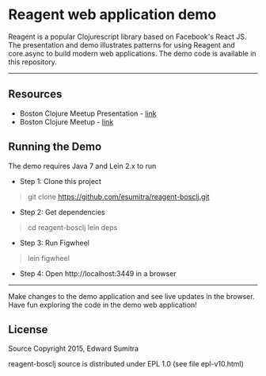 # Reagent web application demo
Reagent is a popular Clojurescript library based on Facebook's React JS. The presentation and demo illustrates patterns for using Reagent and core.async to build modern web applications. The demo code is available in this repository. 

----------

## Resources
 - Boston Clojure Meetup Presentation - [link](http://boston-clojure.github.io/reagent-webapp/#/)
 - Boston Clojure Meetup - [link](http://www.meetup.com/Boston-Clojure-Group/ "link") 

## Running the Demo

The demo requires Java 7 and Lein 2.x to run

 - Step 1: Clone this project
	 
>    git clone https://github.com/esumitra/reagent-bosclj.git

 - Step 2: Get dependencies

>   cd reagent-bosclj
	  lein deps

 - Step 3: Run Figwheel
 

>    lein figwheel
    
 - Step 4: Open http://localhost:3449 in a browser


----------

Make changes to the demo application and see live updates in the browser. Have fun exploring the code in the demo web application!

## License
Source Copyright  2015, Edward Sumitra

reagent-bosclj source is distributed under EPL 1.0 (see file epl-v10.html)
